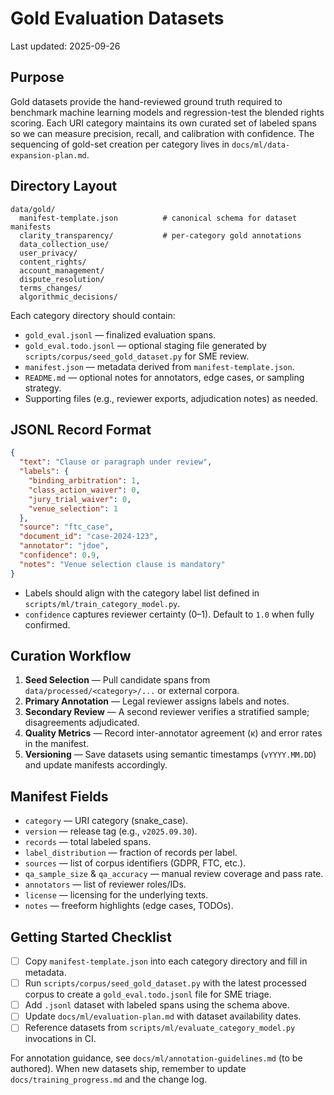 # Gold Evaluation Datasets

Last updated: 2025-09-26

## Purpose

Gold datasets provide the hand-reviewed ground truth required to benchmark machine learning models and regression-test the blended rights scoring. Each URI category maintains its own curated set of labeled spans so we can measure precision, recall, and calibration with confidence. The sequencing of gold-set creation per category lives in `docs/ml/data-expansion-plan.md`.

## Directory Layout

```text
data/gold/
  manifest-template.json          # canonical schema for dataset manifests
  clarity_transparency/           # per-category gold annotations
  data_collection_use/
  user_privacy/
  content_rights/
  account_management/
  dispute_resolution/
  terms_changes/
  algorithmic_decisions/
```

Each category directory should contain:

- `gold_eval.jsonl` — finalized evaluation spans.
- `gold_eval.todo.jsonl` — optional staging file generated by
  `scripts/corpus/seed_gold_dataset.py` for SME review.
- `manifest.json` — metadata derived from `manifest-template.json`.
- `README.md` — optional notes for annotators, edge cases, or sampling strategy.
- Supporting files (e.g., reviewer exports, adjudication notes) as needed.

## JSONL Record Format

```json
{
  "text": "Clause or paragraph under review",
  "labels": {
    "binding_arbitration": 1,
    "class_action_waiver": 0,
    "jury_trial_waiver": 0,
    "venue_selection": 1
  },
  "source": "ftc_case",
  "document_id": "case-2024-123",
  "annotator": "jdoe",
  "confidence": 0.9,
  "notes": "Venue selection clause is mandatory"
}
```

- Labels should align with the category label list defined in `scripts/ml/train_category_model.py`.
- `confidence` captures reviewer certainty (0–1). Default to `1.0` when fully confirmed.

## Curation Workflow

1. **Seed Selection** — Pull candidate spans from `data/processed/<category>/...` or external corpora.
2. **Primary Annotation** — Legal reviewer assigns labels and notes.
3. **Secondary Review** — A second reviewer verifies a stratified sample; disagreements adjudicated.
4. **Quality Metrics** — Record inter-annotator agreement (κ) and error rates in the manifest.
5. **Versioning** — Save datasets using semantic timestamps (`vYYYY.MM.DD`) and update manifests accordingly.

## Manifest Fields

- `category` — URI category (snake_case).
- `version` — release tag (e.g., `v2025.09.30`).
- `records` — total labeled spans.
- `label_distribution` — fraction of records per label.
- `sources` — list of corpus identifiers (GDPR, FTC, etc.).
- `qa_sample_size` & `qa_accuracy` — manual review coverage and pass rate.
- `annotators` — list of reviewer roles/IDs.
- `license` — licensing for the underlying texts.
- `notes` — freeform highlights (edge cases, TODOs).

## Getting Started Checklist

- [ ] Copy `manifest-template.json` into each category directory and fill in metadata.
- [ ] Run `scripts/corpus/seed_gold_dataset.py` with the latest processed corpus to
      create a `gold_eval.todo.jsonl` file for SME triage.
- [ ] Add `.jsonl` dataset with labeled spans using the schema above.
- [ ] Update `docs/ml/evaluation-plan.md` with dataset availability dates.
- [ ] Reference datasets from `scripts/ml/evaluate_category_model.py` invocations in CI.

For annotation guidance, see `docs/ml/annotation-guidelines.md` (to be authored). When new datasets ship, remember to update `docs/training_progress.md` and the change log.
